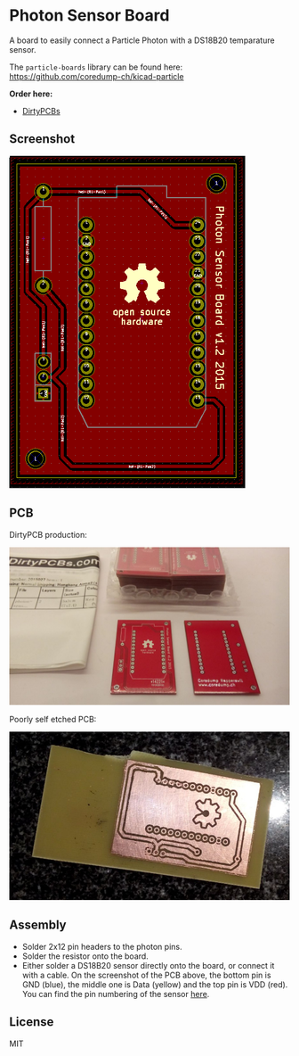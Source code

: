 # Photon Sensor Board

A board to easily connect a Particle Photon with a DS18B20 temparature sensor.

The ``particle-boards`` library can be found here:
https://github.com/coredump-ch/kicad-particle

**Order here:**

- [DirtyPCBs](http://dirtypcbs.com/view.php?share=14221&accesskey=f6b3ffa6a66b2c59bf8eb13904b6e816)


## Screenshot

![screenshot](screenshot.png)


## PCB

DirtyPCB production:

![pcb](dirtypcb.jpg)

Poorly self etched PCB:

![pcb](pcb.jpg)


## Assembly

- Solder 2x12 pin headers to the photon pins.
- Solder the resistor onto the board.
- Either solder a DS18B20 sensor directly onto the board, or connect it with a cable.
  On the screenshot of the PCB above, the bottom pin is GND (blue), the middle
  one is Data (yellow) and the top pin is VDD (red). You can find the pin
  numbering of the sensor [here](http://mikroshop.ch/?gruppe=6&artikel=30).


## License

MIT
